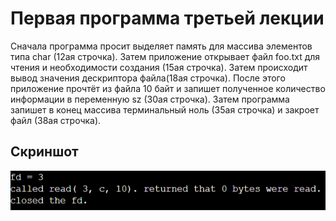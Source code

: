 # Первая программа третьей лекции

Сначала программа просит выделяет память для массива элементов типа char (12ая строчка). Затем приложение открывает файл foo.txt для чтения и необходимости
создания (15ая строчка). Затем происходит вывод значения дескриптора файла(18ая строчка). После этого приложение прочтёт из файла 10 байт и запишет полученное 
количество информации в переменную sz (30ая строчка). Затем программа запишет в конец массива терминальный ноль (35ая строчка) и закроет файл (38ая строчка).


## Скриншот
![2](2.png)

